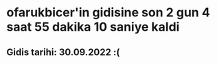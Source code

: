# ofarukbicer'in gidisine son 2 gun 4 saat 55 dakika 10 saniye kaldi

## Gidis tarihi: 30.09.2022 :(